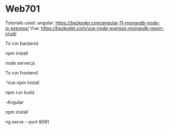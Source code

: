 # Web701
Tutorials used: 
angular: https://bezkoder.com/angular-11-mongodb-node-js-express/
Vue: https://bezkoder.com/vue-node-express-mongodb-mevn-crud/

To run backend

npm install

node server.js

To run frontend

-Vue
npm install

npm run build

-Angular

npm install

ng serve --port 8081
